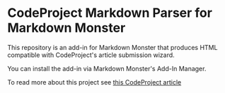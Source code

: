# CodeProject Markdown Parser for Markdown Monster

This repository is an add-in for Markdown Monster that produces HTML compatible with CodeProject's article submission wizard.

You can install the add-in via Markdown Monster's Add-In Manager.

To read more about this project see [this CodeProject article](https://www.codeproject.com/Articles/1202882/Authoring-CodeProject-Articles-in-Markdown)

